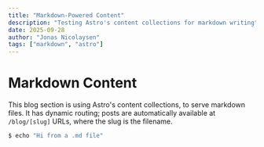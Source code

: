 ```yaml
---
title: "Markdown-Powered Content"
description: "Testing Astro's content collections for markdown writing"
date: 2025-09-28
author: "Jonas Nicolaysen"
tags: ["markdown", "astro"]
---
```


# Markdown Content

This blog section is using Astro's content collections, to serve markdown files. It has dynamic routing; posts are automatically available at `/blog/[slug]` URLs, where the slug is the filename.

```bash
$ echo "Hi from a .md file"
```

